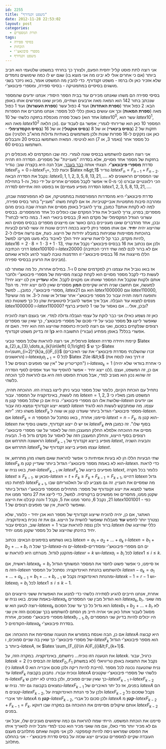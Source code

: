 ```yaml
---
id: 2255
title: "משפט זקנדורף"
date: 2012-11-28 22:53:02
layout: post
categories: 
  - תורת המספרים
tags: 
  - בסיסי ספירה
  - הוכחות
  - מספרי פיבונאצ'י
  - משפט זקנדורף
---
```

אני רוצה לתת פוסט קליל יחסית הפעם, ולצורך כך בחרתי במשפט שלטעמי הוא חביב ביותר (אם כי אחרים אולי לא יבינו מה אני מוצא בו) שגם יש לו כמה שימושים נחמדים שלא אזכיר כאן ולו ברמז - משפט זקנדורף. כדי להבין מה המשפט אומר, בואו ניזכר בשני מושגים בסיסיים במתמטיקה - בסיסי ספירה, ומספרי פיבונאצ'י.

בסיסי ספירה הם משהו שאנחנו מכירים עוד בבית הספר היסודי: אנחנו יודעים שהמספר שנכתב בתור 142 הוא המאה מאה ארבעים ושתיים, מכיוון שאנו מפרשים אותו באופן הבא: 2 כפול אחד (<strong>ספרת האחדות</strong>) ועוד 4 כפול עשר (<strong>ספרת העשרות</strong>) ועוד 1 כפול מאה (<strong>ספרת המאות</strong>) וכך אנו עושים באופן כללי לכל מספר: אנחנו מחברים את הספרות כשכל ספרה מוכפלת בחזקה כלשהי של 10 (אחד הוא $latex 10^{0}$, עשר הוא $latex 10^{1}$, מאה הוא $latex 10^{2}$ וכן הלאה). המספר 10 כאן הוא שרירותי לגמרי; אפשר גם לעבוד עם חזקות של 2 (<strong>בסיס בינארי</strong>) או של 8 (<strong>בסיס אוקטלי</strong>) או של 16 (<strong>בסיס הקסדצימלי</strong> - כאן אנו נזקקים ל-16 ספרות שונות ולכן משתמשים באותיות גדולות מהא"ב הלטיני) וגם כל מספר אחר (נאמר 3, או 7) הוא לגיטימי. המאיה השתמשו בבסיס 20 והבבלים השתמשו בבסיס 60.

אני רוצה הפעם להשתמש בבסיס שונה לגמרי. כזה שבו המקדמים לא מוכפלים רק בחזקות של מספר אחד מסויים, אלא בסדרה "מעניינת" של מספרים. הסדרה הזו תהיה סדרת <strong>מספרי פיבונאצ'י</strong>. הצגתי אותה <a href="http://www.gadial.net/2009/07/01/finding_fibonacci_formula/">כבר בעבר</a>, אבל הנה היא בקצרה שוב: נגדיר $latex F_{0}=0$ ו-$latex F_{1}=$, וכעת לכל $latex n&gt;1$ נגדיר $latex F_{n}=F_{n-1}+F_{n-2}$. נקבל את הסדרה הבאה: $latex 0,1,1,2,3,5,8,13,21,\dots$. שני המספרים הראשונים לא הכי רלוונטיים עבורנו (כי מ-0 אי אפשר לקבל מספרים אחרים על ידי כפל, וה-1 בתחילת הסדרה מופיע פעמיים) אז בפוסט הזה אתייחס לסדרה $latex 1,2,3,5,8,13,21,\dots$.

סדרת פיבונאצ'י היא מהסדרות המפורסמות במתמטיקה, אם לא המפורסמת שבהן, ומהרבה סיבות מתמטיות אובייקטיביות. אז אם לקחת משהו "מעניין" בתור בסיס ספירה, למה לא לקחת אותם? כמובן, צריך להגביל באופן מסויים את הצורה שבה בונים מהם מספרים; בפרט, צריך להגביל את גודל המקדם שבו כופלים כל אחד מהמספרים. בבסיס עשרוני הגודל המקסימלי של מקדם הוא 9; בבסיס בינארי הוא 1. במה כדאי לבחור? ובכן, אחד מהדברים שאנו מעוניינים בהם כאשר אנו מייצגים מספרים בבסיס מסוים הוא שהייצוג יהיה <strong>יחיד</strong>. אם אותו מספר ניתן לייצוג בכמה דרכים שונות זה עשוי לגרום לבעיות בהוכחות מסויימות שמניחות במובלע יחידות של הייצוג. כעת, אם נרשה אפילו ל-2 להיות מקדם, כבר קל לראות שייצוג יחיד הולך לאיבוד בלא מעט מקרים: למשל, $latex 16=2\cdot8=1\cdot3+1\cdot13$, ולכן אם נכתוב את 16 בבסיס פיבונאצ'י נקבל את שתי דרכי הכתיבה $latex 100100$ ו-$latex 20000$ (אם לא ברור לכם למה שתי דרכי הכתיבה הללו מייצגות את 16 בבסיס פיבונאצ'י זו הזדמנות טובה לעצור לרגע ולוודא שאתם מבינים את הרעיון בבסיסי ספירה).

אז בואו נגביל את עצמנו רק למקדמים שהם 0 ו-1. במילים אחרות, כל מה שמותר לנו לעשות כדי לקבל מספר מסויים הוא לקחת קבוצה מסויימת של מספרי פיבונאצ'י ולחבר אותם ולקוות שנקבל את המספר שאותו אנו מקווים לקבל. אלא ש<strong>עדיין</strong> אין לנו ייצוג יחיד! למעשה, אם תחשבו שניה תראו שקיימים <strong>המון</strong> מספרים שאין להם ייצוג יחיד. מי הם? מספרי פיבונאצ'י, כמובן... למשל, $latex 21$ הוא גם $latex 1000000$ וגם $latex 110000$, ותופעה דומה תהיה עבור כל מספר פיבונאצ'י אחר שגדול או שווה ל-3. אז מה עושים? מנסים למצוא עוד הגבלה. אבל איך אפשר להגביל סיטואציות שהן כל כך פשוטות כמו $latex 1000000$ ו-$latex 110000$? ובכן, אולי... אם נאסור על שני 1 להופיע ברצף?

כאן זה נשמע כאילו אני כבר לוקח על עצמי הגבלה גדולה למדי. אני בעצם רוצה להוכיח שאפשר לייצג <strong>כל</strong> מספר טבעי על ידי סכום של מספרי פיבונאצ'י, כך שאין שני מספרים רצופים שנלקחים בסכום, ואני גם רוצה להוכיח כתוספת שהייצוג הזה הוא יחיד. האם זה אפשרי בכלל? באופן מפתיע (עבורי) התשובה היא <strong>כן</strong>! זה בדיוק משפט זקנדורף.

פורמלית, אני רוצה להראות שלכל מספר טבעי $latex n$ קיימת ויחידה סדרה $latex a_{2},a_{3},\dots,a_{k}\in\left\{ 0,1\right\} $ כך ש-$latex n=\sum_{i=2}^{k}a_{i}F_{i}$ (זכרו שהשלכתי מסדרת פיבונאצ'י את שני האיברים הראשונים) ו-$latex a_{i}a_{i+1}=0$ לכל $latex 2\le i&lt;k$ (זו דרך נאה לנסח את הקריטריון של "אין שני מופעים רצופים של 1") ו-$latex a_k=1$ (כי אחרת בוודאי שלא יהיה לנו ייצוג יחיד - אפשר להוסיף עוד ועוד אפסים לסוף הסדרה). אם כן, זה המשפט, ועצם זה שהוא נכון הוא מגניב למדי, אבל מטרת הפוסט הזה היא גם להראות לכך הוכחה כלשהי.

נתחיל עם הוכחת הקיום, כלומר שכל מספר טבעי ניתן לייצג בצורה הזו. ההוכחה תהיה, מה לעשות, באינדוקציה על המספר. עבור $latex n=1,2,3$ המשפט מובן מאליו כי שלושת אלו הם מספרי פיבונאצ'י. נניח אם כן שלכל מספר קטן מ-$latex n$ אנו יודעים למצוא ייצוג זקנדורף ונמצא כזה עבור $latex n$ עצמו. מה שמתבקש לעשות הוא להגיד משהו כזה: "יהא $latex F_{k}$ מספר פיבונאצ'י הגדול ביותר שעודנו קטן או שווה ל-$latex n$. אם $latex F_{k}=n$ סיימנו; אחרת , בואו נסתכל על המספר $latex t=n-F_{k}$. הוא קטן מ-$latex n$ אז יש לו ייצוג זקנדורף, ופשוט נוסיף את $latex F_{k}$ בסוף שלו". זה כמובן <strong>היה</strong> מסיים את ההוכחה אלמלא החלק המעצבן הזה של לאסור על שני מספרי פיבונאצ'י רצופים בסוף הייצוג, והחלק המעצבן הזה של לאסור על מקדם גדול מ-1. הבעיה הראשונה תתרחש אם $latex F_{k-1}$ מופיע בייצוג זקנדורף של $latex t$, והבעיה השניה תתרחש אם $latex F_{k}$ עצמו מופיע בייצוג זקנדורף של $latex t$.

שתי הבעיות הללו הן לא בעיות אמיתיות כי אפשר להראות שאם משהו מהן מתרחש, אז $latex F_{k}$ הוא לא באמת מספר פיבונאצ'י הגדול ביותר שעדיין קטן מ-$latex n$. כדי לראות זאת, בואו נניח ש-$latex F_{k-1}$ או $latex F_{k}$ מופיעים בייצוג של $latex t$, כלומר בכל מקרה $latex t\ge F_{k-1}$. מכאן ש-$latex n=t+F_{k}\ge F_{k}+F_{k-1}=F_{k+1}$, דהיינו $latex n$ גדול לפחות כמו $latex F_{k+1}$, מה שמסיים את העניין. זה גם מצביע לנו על האלגוריתם שבו אפשר למצוא את ייצוג זקונדורף של מספר: מתחילים ממספר פיבונאצ'י הגדול ביותר שקטן ממנו, מחסרים ואז ממשיכים ברקורסיה. למשל, כדי לייצג את 27 נחסר ממנו את 21, נקבל 6, נחסר ממנו את 5, נקבל 1 והנה קיבלנו את הייצוג $latex 1001001$ - כפי שאפשר לראות, אין שני מופעים רצופים של 1.

האתגר, אם כן, יהיה להוכיח שייצוג זקנדורף של מספר הוא אכן יחיד - כלומר, שלא נצטרך יותר לחפש <strong>עוד</strong> מגבלות שאפשר להשית על הייצוג. גם את זה נוכיח באינדוקציה. שוב, הבסיס עבור $latex n=1$ ברור ולכן ננסה להראות עבור $latex n$ כללי שהייצוג שלו יחיד בהינתן שהייצוג של כל מספר שקטן ממנו יחיד.

בואו נשתמש בסימונים הבאים: נכתוב $latex n=a_{1}+a_{2}+\dots+a_{k}$ ו-$latex n=b_{1}+b_{2}+\dots+b_{r}$ כך שכל ה-$latex a$-ים וה-$latex b$-ים הם מספרי פיבונאצ'י ומסודרים מהקטן לגדול. מטרתנו היא להראות ש-$latex r=k$ וש-$latex a_{i}=b_{i}$ לכל $latex 1\le i\le k$.

ראשית, אם $latex a_{k}=b_{r}$ אז סיימנו, כי אפשר פשוט לחסר את המספר המשותף הגדול הזה מ-$latex n$ ולהשתמש בהנחת האינדוקציה: נסתכל על המספר $latex n-a_{k}=a_{1}+\dots+a_{k-1}=b_{1}+\dots+b_{r-1}$ ומהנחת האינדוקציה נקבל ש-$latex k-1=r-1$ וש-$latex a_{i}=b_{i}$ לכל $latex 1\le i\le k-1$.

אחרת, אנחנו חייבים להגיע לסתירה כלשהי כדי למנוע את האפשרות ששני הייצוגים הם באמת שונים. בואו נניח ש-$latex a_{k}$ הוא הגדול מבין שני המספרים $latex a_{k},b_{r}$. מה שאני רוצה לטעון הוא ש-$latex a_{k}$ הוא גדול כל כך עד שכל הסכום $latex b_{1}+b_{2}+\dots+b_{r}$ לא מסוגל לעבור אותו! כאן אני אהיה חייב מן הסתם להשתמש בכך שבסכום הזה אין שני מספרי פיבונאצ'י סמוכים, אחרת $latex b_{r-1},b_{r}$ היו יכולים להיות בדיוק שני המספרים הקודמים ל-$latex a_{k}$ בסדרת פיבונאצ'י.

אם כן, הבה ואנסח במפורש את הטענה שמסיימת את ההוכחה: אם $latex A$ היא קבוצה של מספרי פיבונאצ'י כך שאין בה שניים סמוכים, ו-$latex F_{k}$ הוא מספר פיבונאצ'י הגדול ביותר ב-$latex A$, אז $latex \sum_{F_{i}\in A}F_{i}&lt;F_{k+1}$.

את הטענה הזו נוכיח... ניחשתם, באינדוקציה. במקרה הזה, על $latex k$. כרגיל, עבור $latex k=2$ (זה הבסיס כי $latex F_{0},F_{1}$ לא במשחק) נקבל את התוצאה באופן טריוויאלי (כי $latex A$ חייבת להיות ריקה ולכן סכום איבריה הוא 0). נניח שהטענה נכונה לכל מספר עד $latex F_{k}$ ונוכיח עבורו. נתבונן בקבוצה $latex A$ כלשהי של מספרי פיבונאצ'י שקטנים מ-$latex F_{k}$ כך שאין שניים סמוכים, ולכן בפרט לא ייתכן ש-$latex F_{k-1}$ ו-$latex F_{k-2}$ נמצאים בקבוצה גם יחד. נניח ש-$latex F_{k-1}$ בפנים, אז כל יתר האיברים של $latex A$ הם קטנים מ-$latex F_{k-2}$, ולכן על פי הנחת האינדוקציה על $latex F_{k-2}$ נקבל שסכום כל יתר איברי $latex A$ <strong>קטן</strong> מ-$latex F_{k-2}$, ולכן סכום כל אברי $latex A$ <strong>קטן</strong> מ-$latex F_{k-2}+F_{k-1}=F_{k}$. אותם שיקולים מסיימים את ההוכחה גם במקרה שבו דווקא $latex F_{k-2}$ בפנים.

סיימנו את הוכחת המשפט. הייתי שמח להראות גם כמה שימושים מגניבים שלו, אבל אני גם לא מכיר יותר מדי כאלו, וגם מה שאני מכיר הוא טכני למדי וחבל יהיה להאריך איתו את הפוסט שמראש ניסה להיות קומפקטי. לכן אני מקווה שאתם מתלהבים מעצם העובדה שקיים למספרים טבעיים ייצוג שכזה על בסיס סדרת פיבונאצ'י - אני בהחלט מתלהב.
